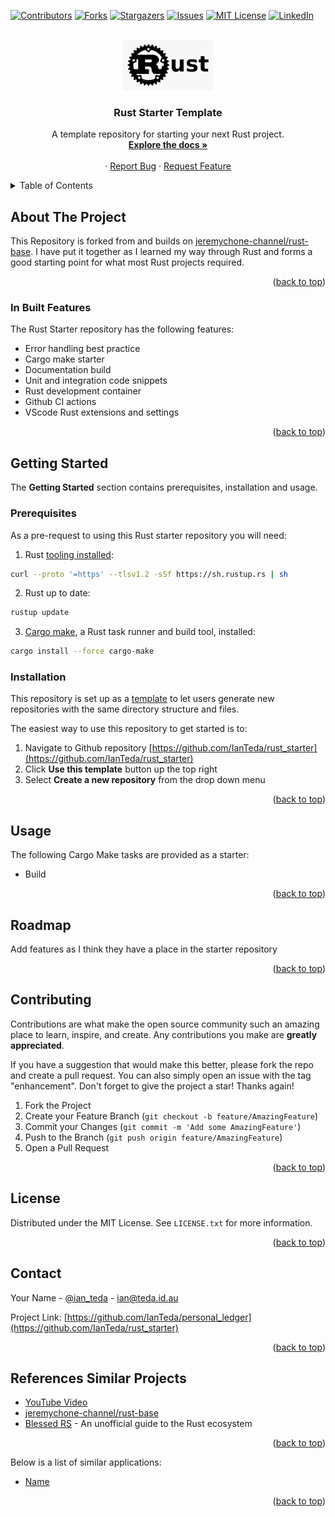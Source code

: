 <!-- Improved compatibility of back to top link -->
<a name="readme-top"></a>

[![Contributors][contributors-shield]][contributors-url]
[![Forks][forks-shield]][forks-url]
[![Stargazers][stars-shield]][stars-url]
[![Issues][issues-shield]][issues-url]
[![MIT License][license-shield]][license-url]
[![LinkedIn][linkedin-shield]][linkedin-url]

<!-- PROJECT HEADER -->
<br />
<div align="center">
    <a href="https://github.com/IanTeda/rust_starter">
        <img src="docs/images/default_rust_logo.png" alt="Logo" height="80">
    </a>
    <h3 align="center">Rust Starter Template</h3>
    <p align="center">
        A template repository for starting your next Rust project.
    <br />
        <a href="https://ianteda.github.io/rust_starter/"><strong>Explore the docs »</strong></a>
    <br />
    <br />
    ·
    <a href="https://ianteda.github.io/rust_starter/issues">Report Bug</a>
    ·
    <a href="https://ianteda.github.io/rust_starter/issues">Request Feature</a>
  </p>
</div>

<!-- TABLE OF CONTENTS -->
<details>
  <summary>Table of Contents</summary>
  <ol>
    <li>
      <a href="#about-the-project">About The Project</a>
      <ul>
        <li><a href="#built-with">Built With</a></li>
      </ul>
    </li>
    <li>
      <a href="#getting-started">Getting Started</a>
      <ul>
        <li><a href="#prerequisites">Prerequisites</a></li>
        <li><a href="#installation">Installation</a></li>
      </ul>
    </li>
    <li><a href="#usage">Usage</a></li>
    <li><a href="#roadmap">Roadmap</a></li>
    <li><a href="#contributing">Contributing</a></li>
    <li><a href="#license">License</a></li>
    <li><a href="#contact">Contact</a></li>
    <li><a href="#references">References & Similar Projects</a></li>
  </ol>
</details>


<!-- ABOUT THE PROJECT -->
## About The Project

This Repository is forked from and builds on [jeremychone-channel/rust-base](https://github.com/jeremychone-channel/rust-base). I have put it together as I learned my way through Rust and forms a good starting point for what most Rust projects required.

<p align="right">(<a href="#readme-top">back to top</a>)</p>

<!-- PROJECT IS BUILT WITH -->
### In Built Features

The Rust Starter repository has the following features:

* Error handling best practice
* Cargo make starter
* Documentation build
* Unit and integration code snippets
* Rust development container
* Github CI actions
* VScode Rust extensions and settings

<p align="right">(<a href="#readme-top">back to top</a>)</p>


<!-- GETTING STARTED -->
## Getting Started

The **Getting Started** section contains prerequisites, installation and usage.

### Prerequisites

As a pre-request to using this Rust starter repository you will need:

1. Rust [tooling installed](https://www.rust-lang.org/tools/install): 

```bash 
curl --proto '=https' --tlsv1.2 -sSf https://sh.rustup.rs | sh
```

2. Rust up to date:

``` bash
rustup update
```

3. [Cargo make](https://sagiegurari.github.io/cargo-make/), a  Rust task runner and build tool, installed:

```bash 
cargo install --force cargo-make
```

### Installation

This repository is set up as a [template](https://docs.github.com/en/repositories/creating-and-managing-repositories/creating-a-repository-from-a-template) to let users generate new repositories with the same directory
structure and files. 

The easiest way to use this repository to get started is to:

1. Navigate to Github repository [https://github.com/IanTeda/rust_starter](https://github.com/IanTeda/rust_starter)
2. Click **Use this template** button up the top right
3. Select **Create a new repository** from the drop down menu


<p align="right">(<a href="#readme-top">back to top</a>)</p>


<!-- USAGE -->
## Usage

The following Cargo Make tasks are provided as a starter:

* Build 


<p align="right">(<a href="#readme-top">back to top</a>)</p>

<!-- ROADMAP -->
## Roadmap

Add features as I think they have a place in the starter repository

<p align="right">(<a href="#readme-top">back to top</a>)</p>

<!-- CONTRIBUTING -->
## Contributing

Contributions are what make the open source community such an amazing place to learn, inspire, and create. Any contributions you make are **greatly appreciated**.

If you have a suggestion that would make this better, please fork the repo and create a pull request. You can also simply open an issue with the tag "enhancement".
Don't forget to give the project a star! Thanks again!

1. Fork the Project
2. Create your Feature Branch (`git checkout -b feature/AmazingFeature`)
3. Commit your Changes (`git commit -m 'Add some AmazingFeature'`)
4. Push to the Branch (`git push origin feature/AmazingFeature`)
5. Open a Pull Request

<p align="right">(<a href="#readme-top">back to top</a>)</p>


<!-- LICENSE -->
## License

Distributed under the MIT License. See `LICENSE.txt` for more information.

<p align="right">(<a href="#readme-top">back to top</a>)</p>


<!-- CONTACT -->
## Contact

Your Name - [@ian_teda](https://twitter.com/ian_teda) - [ian@teda.id.au](mailto:ian@teda.id.au)

Project Link: [https://github.com/IanTeda/personal_ledger](https://github.com/IanTeda/rust_starter)

<p align="right">(<a href="#readme-top">back to top</a>)</p>

<!-- REFERENCES -->
## References  Similar Projects

* [YouTube Video](https://www.youtube.com/watch?v=oxx7MmN4Ib0&list=PL7r-PXl6ZPcCIOFaL7nVHXZvBmHNhrh_Q)
* [jeremychone-channel/rust-base](https://github.com/jeremychone-channel/rust-base)
* [Blessed RS](https://blessed.rs/crates) - An unofficial guide to the Rust ecosystem

<p align="right">(<a href="#readme-top">back to top</a>)</p>


Below is a list of similar applications:

* [Name](#)

<p align="right">(<a href="#readme-top">back to top</a>)</p>

<!-- MARKDOWN LINKS & IMAGES -->
<!-- https://www.markdownguide.org/basic-syntax/#reference-style-links -->
[contributors-shield]: https://img.shields.io/github/contributors/IanTeda/personal_ledger.svg?style=for-the-badge
[contributors-url]: https://github.com/IanTeda/personal_ledger/graphs/contributors
[forks-shield]: https://img.shields.io/github/forks/IanTeda/personal_ledger.svg?style=for-the-badge
[forks-url]: https://github.com/IanTeda/personal_ledger/network/members
[stars-shield]: https://img.shields.io/github/stars/IanTeda/personal_ledger.svg?style=for-the-badge
[stars-url]: https://github.com/IanTeda/personal_ledger/stargazers
[issues-shield]: https://img.shields.io/github/issues/IanTeda/personal_ledger.svg?style=for-the-badge
[issues-url]: https://github.com/IanTeda/personal_ledger/issues
[license-shield]: https://img.shields.io/github/license/IanTeda/personal_ledger.svg?style=for-the-badge
[license-url]: https://github.com/IanTeda/personal_ledger/blob/master/LICENSE.txt
[linkedin-shield]: https://img.shields.io/badge/-LinkedIn-black.svg?style=for-the-badge&logo=linkedin&colorB=555
[linkedin-url]: https://linkedin.com/in/ianteda
[product-screenshot]: docs/images/screenshot.png

